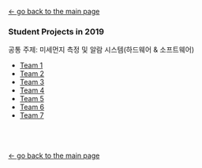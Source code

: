 [← go back to the main page](https://HandongHCI.github.io/)

### Student Projects in 2019
공통 주제: 미세먼지 측정 및 알람 시스템(하드웨어 & 소프트웨어)
- [Team 1](Team1)
- [Team 2](Team2)
- [Team 3](Team3)
- [Team 4](Team4)
- [Team 5](Team5)
- [Team 6](Team6)
- [Team 7](Team7)


<br><br><br>
[← go back to the main page](https://HandongHCI.github.io/)
